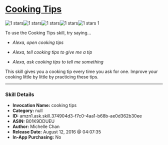 # [Cooking Tips](http://alexa.amazon.com/#skills/amzn1.ask.skill.374904d3-f7c0-4aa1-b68b-ae0d362b30ee)
![1 stars](../../images/ic_star_black_18dp_1x.png)![1 stars](../../images/ic_star_border_black_18dp_1x.png)![1 stars](../../images/ic_star_border_black_18dp_1x.png)![1 stars](../../images/ic_star_border_black_18dp_1x.png)![1 stars](../../images/ic_star_border_black_18dp_1x.png) 1

To use the Cooking Tips skill, try saying...

* *Alexa, open cooking tips*

* *Alexa, tell cooking tips to give me a tip*

* *Alexa, ask cooking tips to tell me something*

This skill gives you a cooking tip every time you ask for one. Improve your cooking little by little by practicing these tips.

***

### Skill Details

* **Invocation Name:** cooking tips
* **Category:** null
* **ID:** amzn1.ask.skill.374904d3-f7c0-4aa1-b68b-ae0d362b30ee
* **ASIN:** B01K9DDUEU
* **Author:** Michelle Chan
* **Release Date:** August 12, 2016 @ 04:07:35
* **In-App Purchasing:** No
